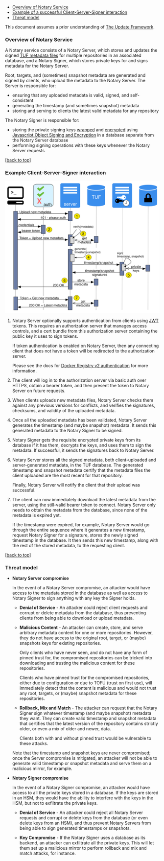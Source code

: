 <!--[metadata]>
+++
title = "Notary Service Architecture"
description = "How the three requisite notary components interact"
keywords = ["docker, notary, notary-client, docker content trust, content trust, notary-server, notary server, notary-signer, notary signer, notary architecture"]
[menu.main]
parent="mn_notary"
weight=3
+++
<![end-metadata]-->

<a name="top"></a>

- [Overview of Notary Service](#overview)
- [Example of a successful Client-Server-Signer interaction](#information-flow)
- [Threat model](#threat-model)

This document assumes a prior understanding of
[The Update Framework](https://theupdateframework.github.io/).

### Overview of Notary Service <a name="overview"></a>

A Notary service consists of a Notary Server, which stores and updates the signed
[TUF metadata files](
https://github.com/theupdateframework/tuf/blob/develop/docs/tuf-spec.txt#L348)
for multiple repositories in an associated database, and a Notary Signer, which
stores private keys for and signs metadata for the Notary Server.

Root, targets, and (sometimes) snapshot metadata are generated and signed by
clients, who upload the metadata to the Notary Server.  The Server is
responsible for:

- ensuring that any uploaded metadata is valid, signed, and self-consistent
- generating the timestamp (and sometimes snapshot) metadata
- storing and serving to clients the latest valid metadata for any repository

The Notary Signer is responsible for:

- storing the private signing keys
[wrapped](
https://tools.ietf.org/html/draft-ietf-jose-json-web-algorithms-31#section-4.4)
and [encrypted](
https://tools.ietf.org/html/draft-ietf-jose-json-web-algorithms-31#section-4.8)
using [Javascript Object Signing and Encryption](
https://github.com/dvsekhvalnov/jose2go) in a database separate from the
Notary Server database
- performing signing operations with these keys whenever the Notary Server requests

[[back to top](#top)]

### Example Client-Server-Signer interaction <a name="information-flow"></a>

![Notary Server Sequence Diagram](metadata-sequence.svg)

1. Notary Server optionally supports authentication from clients using
   [JWT](http://jwt.io/) tokens.  This requires an authorization server that
   manages access controls, and a cert bundle from this authorization server
   containing the public key it uses to sign tokens.

   If token authentication is enabled on Notary Server, then any connecting
   client that does not have a token will be redirected to the authorization
   server.

   Please see the docs for [Docker Registry v2 authentication](
   https://github.com/docker/distribution/blob/master/docs/spec/auth/token.md)
   for more information.

2. The client will log in to the authorization server via basic auth over HTTPS,
   obtain a bearer token, and then present the token to Notary Server on future
   requests.

3. When clients uploads new metadata files, Notary Server checks them against
   any previous versions for conflicts, and verifies the signatures, checksums,
   and validity of the uploaded metadata.

4. Once all the uploaded metadata has been validated, Notary Server
   generates the timestamp (and maybe snapshot) metadata.  It sends this
   generated metadata to the Notary Signer to be signed.

5. Notary Signer gets the requisite encrypted private keys from its database if
   it has them, decrypts the keys, and uses them to sign the metadata.  If
   successful, it sends the signatures back to Notary Server.

6. Notary Server stores all the signed metadata, both client-uploaded and
   server-generated metadata, in the TUF database. The generated timestamp and
   snapshot metadata certify that the metadata files the client uploaded are the
   most recent for that repository.

   Finally, Notary Server will notify the client that their upload was successful.

7. The client can now immediately download the latest metadata from the server,
   using the still-valid bearer token to connect.  Notary Server only needs to
   obtain the metadata from the database, since none of the metadata is expired
   yet.

   If the timestamp were expired, for example, Notary Server would go through
   the entire sequence where it generates a new timestamp, request Notary Signer
   for a signature, stores the newly signed timestamp in the database.  It then
   sends this new timestamp, along with the rest of the stored metadata, to the
   requesting client.


[[back to top](#top)]

### Threat model <a name="threat-model"></a>

- **Notary Server compromise**

	In the event of a Notary Server compromise, an attacker would have access to
	the metadata stored in the database as well as access to Notary Signer to
   sign anything with any key the Signer holds.

	- **Denial of Service** - An attacker could reject client requests and corrupt
   	or delete metadata from the database, thus preventing clients from being
      able to download or upload metadata.

	- **Malicious Content** - An attacker can create, store, and serve arbitrary
      metadata content for one or more repositories.  However, they do not have
      access to the original root, target, or (maybe) snapshots keys for
      existing repositories.

      Only clients who have never seen, and do not have any form of pinned trust
      for, the compromised repositories can be tricked into downloading and
      trusting the malicious content for these repositories.

      Clients who have pinned trust for the compromised repositories, either
      due to configuration or due to TOFU (trust on first use), will immediately
      detect that the content is malicious and would not trust any root, targets,
      or (maybe) snapshot metadata for these repositories.

   - **Rollback, Mix and Match** - The attacker can request that
      the Notary Signer sign whatever timestamp (and maybe snapshot) metadata
      they want.  They can create valid timestamp and snapshot metadata that
      certifies that the latest version of the repository contains
      strictly older, or even a mix of older and newer, data.

      Clients both with and without pinned trust would be vulnerable to these
      attacks.

   Note that the timestamp and snapshot keys are never compromised; once the
   Server compromise is mitigated, an attacker will not be able to generate
   valid timestamp or snapshot metadata and serve them on a malicious mirror, for
   example.

- **Notary Signer compromise**

   In the event of a Notary Signer compromise, an attacker would have access to
   all the private keys stored in a database.  If the keys are stored in an HSM,
   they would have the ability to interfere with the keys in the HSM, but not
   to exfiltrate the private keys.

   - **Denial of Service** - An attacker could reject all Notary Server requests
      and corrupt or delete keys from the database (or even delete keys from an
      HSM), and thus prevent Notary Servers from being able to sign generated
      timestamps or snapshots.

   - **Key Compromise** - If the Notary Signer uses a database as its backend,
      an attacker can exfiltrate all the private keys.  This will let them set
      up a malicious mirror to perform rollback and mix and match attacks,
      for instance.

